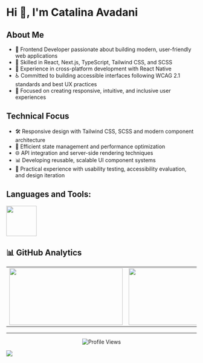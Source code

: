 # Hi 👋, I'm Catalina Avadani

## About Me
- 🚀 Frontend Developer passionate about building modern, user-friendly web applications
- 🔧 Skilled in React, Next.js, TypeScript, Tailwind CSS, and SCSS
- 📱 Experience in cross-platform development with React Native
- ♿ Committed to building accessible interfaces following WCAG 2.1 standards and best UX practices
- 🎨 Focused on creating responsive, intuitive, and inclusive user experiences

## Technical Focus
- 🛠️ Responsive design with Tailwind CSS, SCSS and modern component architecture
- 🔄 Efficient state management and performance optimization
- 🌐 API integration and server-side rendering techniques
- 📊 Developing reusable, scalable UI component systems
- 🧪 Practical experience with usability testing, accessibility evaluation, and design iteration
 

## Languages and Tools:
<p align="left">
  <a href="https://skillicons.dev">
    <img height="80em" src="https://skillicons.dev/icons?i=javascript,typescript,react,nextjs,tailwindcss,html,css,sass,materialui,mongodb,postgresql,nodejs,express,figma,git,github,kotlin,androidstudio,vscode&theme=light&perline=12" />
  </a>
</p>

## 📊 GitHub Analytics

<table align="center">
<tr>
<td><img height="150" width="300" src="https://github-readme-stats.vercel.app/api?username=catavadani&show_icons=true&count_private=true&theme=vue-dark&hide_border=true&bg_color=0d1117&title_color=58a6ff&icon_color=58a6ff&text_color=c9d1d9&card_width=280"/></td>
<td><img height="150" width="340" src="https://streak-stats.demolab.com/?user=catavadani&theme=dark&hide_border=true&background=0d1117&stroke=58a6ff&ring=58a6ff&fire=58a6ff&currStreakLabel=58a6ff"/></td>
<td><img height="150" width="220" src="https://github-readme-stats.vercel.app/api/top-langs/?username=catavadani&layout=compact&theme=vue-dark&hide_border=true&bg_color=0d1117&title_color=58a6ff&text_color=c9d1d9&card_width=280"/></td>
</tr>
</table>

---

<div align="center">
  <img src="https://komarev.com/ghpvc/?username=catavadani&color=58a6ff&style=flat-square&label=Profile+Views" alt="Profile Views" />
</div>

<!-- Additional tracking pixel (hidden but functional) -->
![](https://hit.yhype.me/github/profile?user_id=YOUR_USER_ID)

